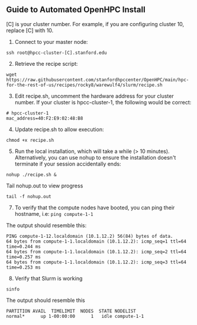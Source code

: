 ## Guide to Automated OpenHPC Install

[C] is your cluster number. For example, if you are configuring cluster 10, replace [C] with 10. 

1. Connect to your master node:

```
ssh root@hpcc-cluster-[C].stanford.edu
```

2. Retrieve the recipe script:
```
wget https://raw.githubusercontent.com/stanfordhpccenter/OpenHPC/main/hpc-for-the-rest-of-us/recipes/rocky8/warewulf4/slurm/recipe.sh
```

3. Edit recipe.sh, uncomment the hardware address for your cluster number. If your cluster is hpcc-cluster-1, the following would be correct:

```
# hpcc-cluster-1
mac_address=40:F2:E9:02:48:B8
```

4. Update recipe.sh to allow execution:
```
chmod +x recipe.sh
```

5. Run the local installation, which will take a while (> 10 minutes). Alternatively, you can use nohup to ensure the installation doesn't terminate if your session accidentally ends:
```
nohup ./recipe.sh &
```

Tail nohup.out to view progress

```
tail -f nohup.out
```

7. To verify that the compute nodes have booted, you can ping their hostname, i.e:
```ping compute-1-1```

The output should resemble this:
```
PING compute-1-12.localdomain (10.1.12.2) 56(84) bytes of data.
64 bytes from compute-1-1.localdomain (10.1.12.2): icmp_seq=1 ttl=64 time=0.244 ms
64 bytes from compute-1-1.localdomain (10.1.12.2): icmp_seq=2 ttl=64 time=0.257 ms
64 bytes from compute-1-1.localdomain (10.1.12.2): icmp_seq=3 ttl=64 time=0.253 ms
```

8. Verify that Slurm is working
```
sinfo
```

The output should resemble this
```
PARTITION AVAIL  TIMELIMIT  NODES  STATE NODELIST
normal*      up 1-00:00:00      1   idle compute-1-1
```
